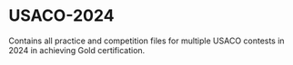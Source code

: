 # USACO-2024
Contains all practice and competition files for multiple USACO contests in 2024 in achieving Gold certification.
